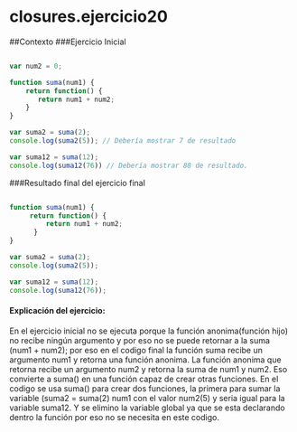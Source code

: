 
# closures.ejercicio20

##Contexto
###Ejercicio Inicial

```javascript

var num2 = 0;

function suma(num1) {
    return function() {
       return num1 + num2;
    }
} 

var suma2 = suma(2);
console.log(suma2(5)); // Debería mostrar 7 de resultado

var suma12 = suma(12);
console.log(suma12(76)) // Debería mostrar 88 de resultado.
```
###Resultado final del ejercicio final 

```javascript

function suma(num1) {
     return function() {
         return num1 + num2;
      }
} 

var suma2 = suma(2);
console.log(suma2(5)); 

var suma12 = suma(12);
console.log(suma12(76));
```

#### Explicación del ejercicio:
En el ejercicio inicial no se ejecuta porque la función anonima(función hijo) no recibe ningún argumento y por eso no se puede retornar a la suma (num1 + num2); por eso en el codigo final la función suma recibe un argumento num1 y retorna una función anonima. La función anonima que retorna recibe un argumento num2 y retorna la suma de num1 y num2. Eso convierte a suma() en una función capaz de crear otras funciones. En el codigo se usa suma() para crear dos funciones, la primera para sumar la variable (suma2 =  suma(2) num1 con el valor num2(5) y seria igual para la variable suma12. Y se elimino la variable global ya que se esta declarando dentro la función por eso no se necesita en este codigo.
